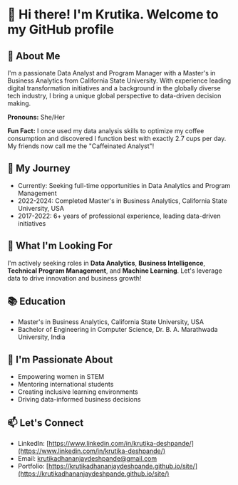 #  👋 Hi there! I'm Krutika. Welcome to my GitHub profile

## 👀 About Me
I'm a passionate Data Analyst and Program Manager with a Master's in Business Analytics from California State University. With experience leading digital transformation initiatives and a background in the globally diverse tech industry, I bring a unique global perspective to data-driven decision making.

**Pronouns:** She/Her

**Fun Fact:** I once used my data analysis skills to optimize my coffee consumption and discovered I function best with exactly 2.7 cups per day. My friends now call me the "Caffeinated Analyst"!

## 🚀 My Journey
- Currently: Seeking full-time opportunities in Data Analytics and Program Management
- 2022-2024: Completed Master's in Business Analytics, California State University, USA
- 2017-2022: 6+ years of professional experience, leading data-driven initiatives

## 💼 What I'm Looking For
I'm actively seeking roles in **Data Analytics**, **Business Intelligence**, **Technical Program Management**, and **Machine Learning**. Let's leverage data to drive innovation and business growth!

<!---
## 🛠️ Skills and Technologies
[We can add icons or badges for the tools and technologies Krutika is proficient in]

--->

<!---
## 🌟 Projects
[We can list 3-4 of Krutika's most impressive projects here]

--->

## 📚 Education
- Master's in Business Analytics, California State University, USA
- Bachelor of Engineering in Computer Science, Dr. B. A. Marathwada University, India

## 🤝 I'm Passionate About
- Empowering women in STEM
- Mentoring international students
- Creating inclusive learning environments
- Driving data-informed business decisions

## 📫 Let's Connect
- LinkedIn: [https://www.linkedin.com/in/krutika-deshpande/](https://www.linkedin.com/in/krutika-deshpande/)
- Email: [krutikadhananjaydeshpande@gmail.com](mailto:krutikadhananjaydeshpande@gmail.com)
- Portfolio: [https://krutikadhananjaydeshpande.github.io/site/](https://krutikadhananjaydeshpande.github.io/site/)


<!---
- 👋 Hi, I’m @krutikadhananjaydeshpande
- 👀 I’m interested in ...
- 🌱 I’m currently learning ...
- 💞️ I’m looking to collaborate on ...
- 📫 How to reach me ...
- 😄 Pronouns: ...
- ⚡ Fun fact: ...
--->
<!---
krutikadhananjaydeshpande/krutikadhananjaydeshpande is a ✨ special ✨ repository because its `README.md` (this file) appears on your GitHub profile.
You can click the Preview link to take a look at your changes.
--->

